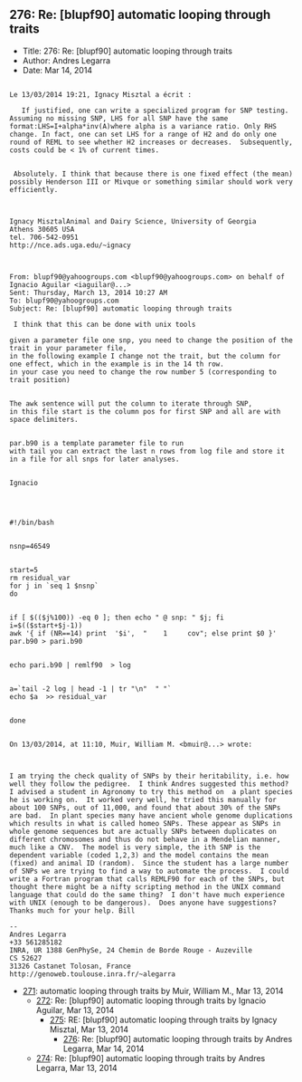 ## 276: Re: [blupf90] automatic looping through traits

- Title: 276: Re: [blupf90] automatic looping through traits
- Author: Andres Legarra
- Date: Mar 14, 2014

```

Le 13/03/2014 19:21, Ignacy Misztal a écrit :

   ​If justified, one can write a specialized program for SNP testing. Assuming no missing SNP, LHS for all SNP have the same format:LHS=I+alpha*inv(A)where alpha is a variance ratio. Only RHS change. In fact, one can set LHS for a range of H2 and do only one round of REML to see whether H2 increases or decreases.  Subsequently, costs could be < 1% of current times. 


 Absolutely. I think that because there is one fixed effect (the mean) possibly Henderson III or Mivque or something similar should work very efficiently.

  

Ignacy MisztalAnimal and Dairy Science, University of Georgia
Athens 30605 USA
tel. 706-542-0951
http://nce.ads.uga.edu/~ignacy



From: blupf90@yahoogroups.com <blupf90@yahoogroups.com> on behalf of Ignacio Aguilar <iaguilar@...>
Sent: Thursday, March 13, 2014 10:27 AM
To: blupf90@yahoogroups.com
Subject: Re: [blupf90] automatic looping through traits 

 I think that this can be done with unix tools

given a parameter file one snp, you need to change the position of the trait in your parameter file, 
in the following example I change not the trait, but the column for one effect, which in the example is in the 14 th row. 
in your case you need to change the row number 5 (corresponding to trait position) 


The awk sentence will put the column to iterate through SNP, 
in this file start is the column pos for first SNP and all are with space delimiters. 


par.b90 is a template parameter file to run
with tail you can extract the last n rows from log file and store it  in a file for all snps for later analyses. 


Ignacio 




#!/bin/bash


nsnp=46549


start=5
rm residual_var
for j in `seq 1 $nsnp`
do


if [ $(($j%100)) -eq 0 ]; then echo " @ snp: " $j; fi
i=$(($start+$j-1))
awk '{ if (NR==14) print  '$i',  "    1     cov"; else print $0 }' par.b90 > pari.b90


echo pari.b90 | remlf90  > log


a=`tail -2 log | head -1 | tr "\n"  " "`
echo $a  >> residual_var


done


On 13/03/2014, at 11:10, Muir, William M. <bmuir@...> wrote:



I am trying the check quality of SNPs by their heritability, i.e. how well they follow the pedigree.  I think Andres suggested this method? I advised a student in Agronomy to try this method on  a plant species he is working on.  It worked very well, he tried this manually for about 100 SNPs, out of 11,000, and found that about 30% of the SNPs are bad.  In plant species many have ancient whole genome duplications which results in what is called homeo SNPs. These appear as SNPs in whole genome sequences but are actually SNPs between duplicates on different chromosomes and thus do not behave in a Mendelian manner, much like a CNV.  The model is very simple, the ith SNP is the dependent variable (coded 1,2,3) and the model contains the mean (fixed) and animal ID (random).  Since the student has a large number of SNPs we are trying to find a way to automate the process.  I could write a Fortran program that calls REMLF90 for each of the SNPs, but thought there might be a nifty scripting method in the UNIX command language that could do the same thing?  I don't have much experience with UNIX (enough to be dangerous).  Does anyone have suggestions? Thanks much for your help. Bill  

-- 
Andres Legarra
+33 561285182
INRA, UR 1388 GenPhySe, 24 Chemin de Borde Rouge - Auzeville
CS 52627
31326 Castanet Tolosan, France
http://genoweb.toulouse.inra.fr/~alegarra
```

- [271](0271.md): automatic looping through traits by Muir, William M., Mar 13, 2014
    - [272](0272.md): Re: [blupf90] automatic looping through traits by Ignacio Aguilar, Mar 13, 2014
        - [275](0275.md): RE: [blupf90] automatic looping through traits by Ignacy Misztal, Mar 13, 2014
            - [276](0276.md): Re: [blupf90] automatic looping through traits by Andres Legarra, Mar 14, 2014
    - [274](0274.md): Re: [blupf90] automatic looping through traits by Andres Legarra, Mar 13, 2014
